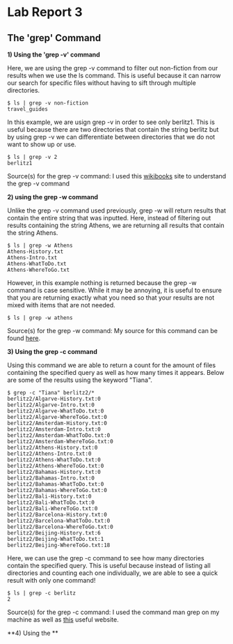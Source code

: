 # Lab Report 3

## The 'grep' Command

**1) Using the 'grep -v' command**

Here, we are using the grep -v command to filter out non-fiction from our results when we use the ls command. This is useful because it can narrow our search for specific files without having to sift through multiple directories.
  ```
  $ ls | grep -v non-fiction
  travel_guides
  ```

In this example, we are usign grep -v in order to see only berlitz1. This is useful because there are two directories that contain the string berlitz but by using grep -v we can differentiate between directories that we do not want to show up or use.
  ```
  $ ls | grep -v 2
  berlitz1
  ```
Source(s) for the grep -v command: I used this [wikibooks](https://en.wikibooks.org/wiki/Grep) site to understand the grep -v command

**2) using the grep -w command**

Unlike the grep -v command used previously, grep -w will return results that contain the entire string that was inputted. Here, instead of filtering out results containing the string Athens, we are returning all results that contain the string Athens.
```
$ ls | grep -w Athens
Athens-History.txt
Athens-Intro.txt
Athens-WhatToDo.txt
Athens-WhereToGo.txt
```
However, in this example nothing is returned because the grep -w command is case sensitive. While it may be annoying, it is useful to ensure that you are returning exactly what you need so that your results are not mixed with items that are not needed.
```
$ ls | grep -w athens
```
Source(s) for the grep -w command: My source for this command can be found [here](https://man7.org/linux/man-pages/man1/grep.1.html).

**3) Using the grep -c command**

Using this command we are able to return a count for the amount of files containing the specified query as well as how many times it appears. Below are some of the results using the keyword "Tiana".
```
$ grep -c "Tiana" berlitz2/*
berlitz2/Algarve-History.txt:0
berlitz2/Algarve-Intro.txt:0
berlitz2/Algarve-WhatToDo.txt:0
berlitz2/Algarve-WhereToGo.txt:0
berlitz2/Amsterdam-History.txt:0
berlitz2/Amsterdam-Intro.txt:0
berlitz2/Amsterdam-WhatToDo.txt:0
berlitz2/Amsterdam-WhereToGo.txt:0
berlitz2/Athens-History.txt:0
berlitz2/Athens-Intro.txt:0
berlitz2/Athens-WhatToDo.txt:0
berlitz2/Athens-WhereToGo.txt:0
berlitz2/Bahamas-History.txt:0
berlitz2/Bahamas-Intro.txt:0
berlitz2/Bahamas-WhatToDo.txt:0
berlitz2/Bahamas-WhereToGo.txt:0
berlitz2/Bali-History.txt:0
berlitz2/Bali-WhatToDo.txt:0
berlitz2/Bali-WhereToGo.txt:0
berlitz2/Barcelona-History.txt:0
berlitz2/Barcelona-WhatToDo.txt:0
berlitz2/Barcelona-WhereToGo.txt:0
berlitz2/Beijing-History.txt:6
berlitz2/Beijing-WhatToDo.txt:1
berlitz2/Beijing-WhereToGo.txt:18
```
Here, we can use the grep -c command to see how many directories contain the specified query. This is useful because instead of listing all directories and counting each one individually, we are able to see a quick result with only one command!
```
$ ls | grep -c berlitz
2
```
Source(s) for the grep -c command: I used the command man grep on my machine as well as [this](https://qpeng.org/computer/grep.htm) useful website.

**4) Using the **
